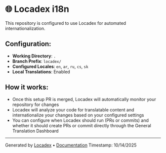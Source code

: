 # 🌐 Locadex i18n

This repository is configured to use Locadex for automated internationalization.

## Configuration:

- **Working Directory**: `.`
- **Branch Prefix**: `locadex/`
- **Configured Locales**: `en`, `ar`, `ru`, `cs`, `sk`
- **Local Translations**: Enabled

## How it works:

- Once this setup PR is merged, Locadex will automatically monitor your repository for changes
- Locadex will analyze your code for translatable content and internationalize your changes based on your configured settings
- You can configure when Locadex should run (PRs or commits) and whether it should create PRs or commit directly through the General Translation Dashboard

---

Generated by [Locadex](https://generaltranslation.com) • [Documentation](https://generaltranslation.com/docs)
Timestamp: 10/14/2025
